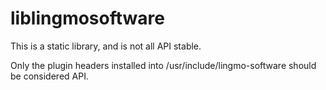 liblingmosoftware
================

This is a static library, and is not all API stable.

Only the plugin headers installed into /usr/include/lingmo-software should be
considered API.
